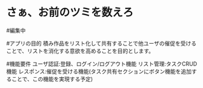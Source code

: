 # さぁ、お前のツミを数えろ
#編集中

#アプリの目的
積み作品をリスト化して共有することで他ユーザの催促を受けることで、リストを消化する意欲を高めることを目的とします。

#機能要件
ユーザ認証:登録、ログイン/ログアウト機能
リスト管理:タスクCRUD機能
レスポンス:催促を受ける機能(タスク共有セクションにボタン機能を追加することで、この機能を実現する予定)

